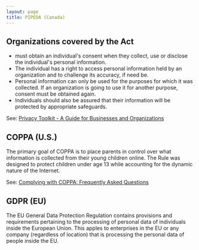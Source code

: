 ```yaml
---
layout: page
title: PIPEDA (Canada)
---
```


## Organizations covered by the Act
- must obtain an individual's consent when they collect, use or
disclose the individual's personal information.
- The individual has a right to access personal information held by an organization and to challenge its accuracy, if need be.
- Personal information can only be used for the purposes for which it was collected. If an organization is going to use it for another purpose, consent must be obtained again.
- Individuals should also be assured that their information will be protected by appropriate safeguards.

See: [Privacy Toolkit - A Guide for Businesses and
Organizations](https://www.priv.gc.ca/information/pub/guide_org_e.asp)

## COPPA (U.S.)
The primary goal of COPPA is to place parents in control over what information is collected from their young children online. The Rule was designed to protect children under age 13 while accounting for the dynamic nature of the Internet.

See: [Complying with COPPA: Frequently Asked Questions](https://www.ftc.gov/tips-advice/business-center/guidance/complying-coppa-frequently-asked-questions)

## GDPR (EU)
The EU General Data Protection Regulation contains provisions and requirements pertaining to the processing of personal data of individuals inside the European Union. This apples to enterprises in the EU or any company (regardless of location) that is processing the personal data of people inside the EU.